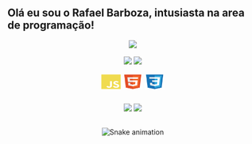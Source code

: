 ## Olá eu sou o Rafael Barboza, intusiasta na area de programação!

<p align="center">
  <a href="https://github.com/DenverCoder1/readme-typing-svg"><img src="https://readme-typing-svg.herokuapp.com?font=Rubik&size=30&color=c91902&center=true&vCenter=true&multiline=true&lines=Programador+Front-End-Jr."></a>
</p>

<div align="center">
  
  <img height="162em" src="https://github-readme-stats.vercel.app/api?username=raffilds&show_icons=true&theme=maroongold&hide_border=true&include_all_commits=true&count_private=true&locale=pt-br&custom_title=Estatísticas do GitHub de Rafael"/>
  <img height="160em" src="https://github-readme-stats.vercel.app/api/top-langs/?username=raffilds&hide_border=true&layout=compact&langs_count=7&theme=maroongold&locale=pt-br&custom_title=Linguagens mais usadas por Rafael"/>
    
</div>
  
<div align="center" style="display: inline_block"><br>
  <img align="center" alt="Rafa-Js" height="30" width="40" src="https://raw.githubusercontent.com/devicons/devicon/master/icons/javascript/javascript-plain.svg">
  <img align="center" alt="Rafa-HTML" height="30" width="40" src="https://raw.githubusercontent.com/devicons/devicon/master/icons/html5/html5-original.svg">
  <img align="center" alt="Rafa-CSS" height="30" width="40" src="https://raw.githubusercontent.com/devicons/devicon/master/icons/css3/css3-original.svg">
</div>
  
  ##
  
  <div align="center"> 
  <a href = "mailto:contato.rafabarboza.com"><img src="https://img.shields.io/badge/-Gmail-%23333?style=for-the-badge&logo=gmail&logoColor=white" target="_blank"></a>
  <a href="https://www.linkedin.com/in/rafael-aparecido-barboza" target="_blank"><img src="https://img.shields.io/badge/-LinkedIn-%230077B5?style=for-the-badge&logo=linkedin&logoColor=white" target="_blank"></a> 
    
 ##
 
  ![Snake animation](https://github.com/raffilds/raffilds/blob/output/github-contribution-grid-snake.svg)
 
</div>

